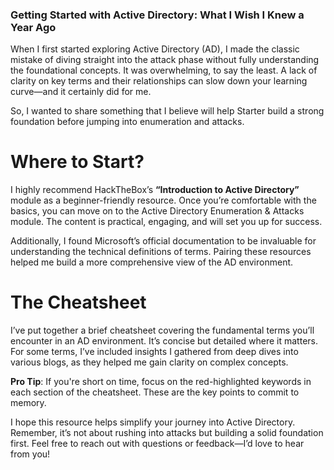 ### Getting Started with Active Directory: What I Wish I Knew a Year Ago

When I first started exploring Active Directory (AD), I made the classic mistake of diving straight into the attack phase without fully understanding the foundational concepts. It was overwhelming, to say the least. A lack of clarity on key terms and their relationships can slow down your learning curve—and it certainly did for me.

So, I wanted to share something that I believe will help Starter build a strong foundation before jumping into enumeration and attacks.

# Where to Start?
I highly recommend HackTheBox’s **“Introduction to Active Directory”** module as a beginner-friendly resource. Once you’re comfortable with the basics, you can move on to the Active Directory Enumeration & Attacks module. The content is practical, engaging, and will set you up for success.

Additionally, I found Microsoft’s official documentation to be invaluable for understanding the technical definitions of terms. Pairing these resources helped me build a more comprehensive view of the AD environment.

# The Cheatsheet
I’ve put together a brief cheatsheet covering the fundamental terms you’ll encounter in an AD environment. It’s concise but detailed where it matters. For some terms, I’ve included insights I gathered from deep dives into various blogs, as they helped me gain clarity on complex concepts.

**Pro Tip**: If you're short on time, focus on the red-highlighted keywords in each section of the cheatsheet. These are the key points to commit to memory.

I hope this resource helps simplify your journey into Active Directory. Remember, it’s not about rushing into attacks but building a solid foundation first. Feel free to reach out with questions or feedback—I’d love to hear from you!



